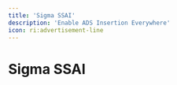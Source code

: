 ```yaml
---
title: 'Sigma SSAI'
description: 'Enable ADS Insertion Everywhere'
icon: ri:advertisement-line
---
```

# Sigma SSAI
